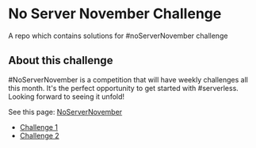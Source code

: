 # No Server November Challenge

A repo which contains solutions for #noServerNovember challenge

## About this challenge

#NoServerNovember is a competition that will have weekly challenges all this month. It's the perfect opportunity to get started with #serverless. Looking forward to seeing it unfold!

See this page: [NoServerNovember](https://serverless.com/blog/no-server-november-challenge/)

- [Challenge 1](https://github.com/vaibhavsingh97/serverless-enigma/tree/master/serverless-ipsum-generator)
- [Challenge 2](https://github.com/vaibhavsingh97/serverless-enigma/tree/master/daddy-joke-telegram-bot)

